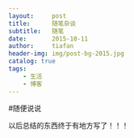 ```yaml
---
layout:     post
title:      随笔杂谈
subtitle:   随笔
date:       2015-10-11
author:     tiafan
header-img: img/post-bg-2015.jpg
catalog: true
tags:
    - 生活
    - 博客
---
```


#随便说说

以后总结的东西终于有地方写了！！！
